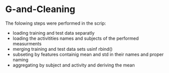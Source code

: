 G-and-Cleaning 
============== 
The folowing steps were performed in the scrip:
- loading training and test data separatly
- loading the activitities names and subjects of the performed measurments
- merging training and test data sets usinf rbind()
- subseting by features containig mean and std in their names and proper naming
- aggregating by subject and activity and deriving the mean

